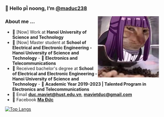 ### 👋 Hello pī̀ noong, I’m [@maduc238](https://github.com/maduc238)

<img align="right" width="auto" height="200" src="IMG_4821.jpeg">

### About me ...

- :office: [Now] Work at **Hanoi University of Science and Technology**
- :school: [Now] Master student at **School of Electrical and Electronic Engineering - Hanoi University of Science and Technology** - :pencil: **Electronics and Telecommunications**
- :school: Received bachelor's degree at **School of Electrical and Electronic Engineering - Hanoi University of Science and Technology** - :pencil: **Academic Year 2019-2023 | Talented Program in Electronics and Telecommunications**
- :e-mail: Email **duc.maviet@hust.edu.vn**, **mavietduc@gmail.com**
- :speech_balloon: Facebook **[Ma Đức](https://www.facebook.com/maduc238)**

[![Top Langs](https://github-readme-stats.vercel.app/api/top-langs/?username=maduc238&layout=compact&langs_count=10)](https://github.com/anuraghazra/github-readme-stats)

<!---
maduc238/maduc238 is a ✨ special ✨ repository because its `README.md` (this file) appears on your GitHub profile.
You can click the Preview link to take a look at your changes.
--->
